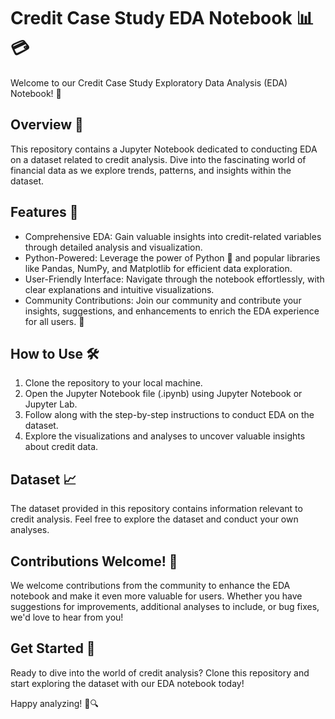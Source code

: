 # Credit Case Study EDA Notebook 📊💳

Welcome to our Credit Case Study Exploratory Data Analysis (EDA) Notebook! 🚀

## Overview 📝

This repository contains a Jupyter Notebook dedicated to conducting EDA on a dataset related to credit analysis. Dive into the fascinating world of financial data as we explore trends, patterns, and insights within the dataset.

## Features 🌟

- Comprehensive EDA: Gain valuable insights into credit-related variables through detailed analysis and visualization.
- Python-Powered: Leverage the power of Python 🐍 and popular libraries like Pandas, NumPy, and Matplotlib for efficient data exploration.
- User-Friendly Interface: Navigate through the notebook effortlessly, with clear explanations and intuitive visualizations.
- Community Contributions: Join our community and contribute your insights, suggestions, and enhancements to enrich the EDA experience for all users. 🤝

## How to Use 🛠️

1. Clone the repository to your local machine.
2. Open the Jupyter Notebook file (.ipynb) using Jupyter Notebook or Jupyter Lab.
3. Follow along with the step-by-step instructions to conduct EDA on the dataset.
4. Explore the visualizations and analyses to uncover valuable insights about credit data.

## Dataset 📈

The dataset provided in this repository contains information relevant to credit analysis. Feel free to explore the dataset and conduct your own analyses.

## Contributions Welcome! 🎉

We welcome contributions from the community to enhance the EDA notebook and make it even more valuable for users. Whether you have suggestions for improvements, additional analyses to include, or bug fixes, we'd love to hear from you!

## Get Started 🚀

Ready to dive into the world of credit analysis? Clone this repository and start exploring the dataset with our EDA notebook today!

Happy analyzing! 🎊🔍
